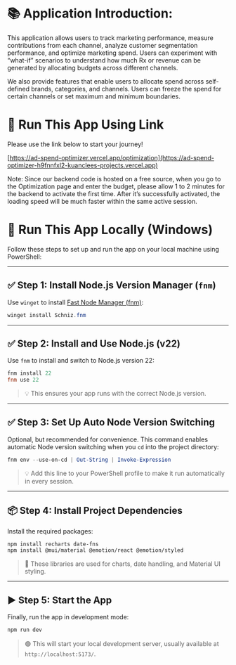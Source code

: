 

# 📚 Application Introduction:

This application allows users to track marketing performance, measure contributions from each channel, analyze customer segmentation performance, and optimize marketing spend. Users can experiment with “what-if” scenarios to understand how much Rx or revenue can be generated by allocating budgets across different channels.

We also provide features that enable users to allocate spend across self-defined brands, categories, and channels. Users can freeze the spend for certain channels or set maximum and minimum boundaries.

# 🚀 Run This App Using Link

Please use the link below to start your journey!

[https://ad-spend-optimizer.vercel.app/optimization](https://ad-spend-optimizer-h9fnnfxl2-kuanclees-projects.vercel.app)

Note: Since our backend code is hosted on a free source, when you go to the Optimization page and enter the budget, please allow 1 to 2 minutes for the backend to activate the first time. After it’s successfully activated, the loading speed will be much faster within the same active session.


# 🚀 Run This App Locally (Windows)

Follow these steps to set up and run the app on your local machine using PowerShell:

---

## ✅ Step 1: Install Node.js Version Manager (`fnm`)

Use `winget` to install [Fast Node Manager (fnm)](https://github.com/Schniz/fnm):

```powershell
winget install Schniz.fnm
```

---

## ✅ Step 2: Install and Use Node.js (v22)

Use `fnm` to install and switch to Node.js version 22:

```powershell
fnm install 22
fnm use 22
```

> 💡 This ensures your app runs with the correct Node.js version.

---

## ✅ Step 3: Set Up Auto Node Version Switching

Optional, but recommended for convenience. This command enables automatic Node version switching when you `cd` into the project directory:

```powershell
fnm env --use-on-cd | Out-String | Invoke-Expression
```

> 💡 Add this line to your PowerShell profile to make it run automatically in every session.

---

## 📦 Step 4: Install Project Dependencies

Install the required packages:

```bash
npm install recharts date-fns
npm install @mui/material @emotion/react @emotion/styled
```

> 🧱 These libraries are used for charts, date handling, and Material UI styling.

---

## ▶️ Step 5: Start the App

Finally, run the app in development mode:

```bash
npm run dev
```

> 🟢 This will start your local development server, usually available at `http://localhost:5173/`.
